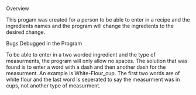 Overview

This progam was created for a person to be able to enter in a recipe and the ingredients names and the program will change the ingredients to the desired change. 

Bugs Debugged in the Program

To be able to enter in a two worded ingredient and the type of measurments, the program will only allow no spaces. The solution that was found is to enter a word with a dash and then another dash for the measurment. An example is White-Flour_cup. The first two words are of white flour and the last word is seperated to say the measurment was in cups, not another type of measurment. 
